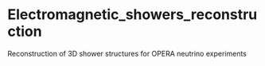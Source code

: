 # Electromagnetic_showers_reconstruction
Reconstruction of 3D shower structures for OPERA neutrino experiments
